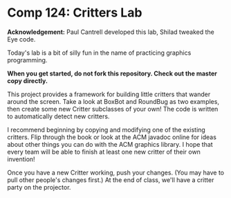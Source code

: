 Comp 124: Critters Lab
====

**Acknowledgement:** Paul Cantrell developed this lab, Shilad tweaked the Eye code.

Today's lab is a bit of silly fun in the name of practicing graphics programming.

**When you get started, do not fork this repository. Check out the master copy directly.**

This project provides a framework for building little critters that wander around the screen. Take a look at BoxBot and RoundBug as two examples, then create some new Critter subclasses of your own! The code is written to automatically detect new critters.

I recommend beginning by copying and modifying one of the existing critters. Flip through the book or look at the ACM javadoc online for ideas about other things you can do with the ACM graphics library. I hope that every team will be able to finish at least one new critter of their own invention!

Once you have a new Critter working, push your changes. (You may have to pull other people's changes first.) At the end of class, we'll have a critter party on the projector.
